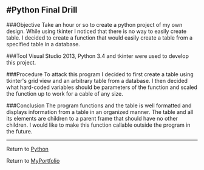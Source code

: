 #Python Final Drill
----
###Objective
Take an hour or so to create a python project of my own design. While using tkinter I noticed that there is 
no way to easily create table. I decided to create a function that would easily create a table from a specified 
table in a database. 

###Tool
Visual Studio 2013, Python 3.4 and tkinter were used to develop this project. 

###Procedure
To attack this program I decided to first create a table using tkinter's grid view and an arbitrary table from a 
database. I then decided what hard-coded variables should be parameters of the function and scaled the function up 
to work for a cable of any size.

###Conclusion
The program functions and the table is well formatted and displays information from a table in an organized manner. 
The table and all its elements are children to a parent frame that should have no other children. I would like to 
make this function callable outside the program in the future.

----
Return to [Python](https://github.com/dzdykes/MyPortfolio/new/master/Python/)


Return to [MyPortfolio](https://github.com/dzdykes/MyPortfolio)
